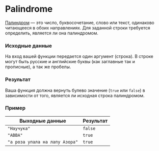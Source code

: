 # Palindrome

[Палиндром](https://ru.wikipedia.org/wiki/Палиндром) — это число, буквосочетание, слово или текст, одинаково читающееся в обоих направлениях.
Для заданной строки требуется определить, является ли она палиндромом.

### Исходные данные
На вход вашей функции передается один аргумент (строка). В строке могут быть русские и английские
буквы (как заглавные так и прописные), а так же пробелы.

### Результат
Ваша функция должна вернуть булево значение (`true` или `false`) в зависимости от того, является ли
исходная строка палиндромом.

### Пример
 
| Выходные данные                | Результат |
|--------------------------------|-----------|
| `"Научука"`                    | `false`   |
| `"ABBA"`                       | `true`    |
| `"а роза упала на лапу Азора"` | `true`    |

